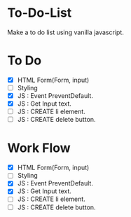 # To-Do-List

Make a to do list using vanilla javascript.

# To Do

- [x] HTML Form(Form, input)
- [ ] Styling
- [x] JS : Event PreventDefault.
- [x] JS : Get Input text.
- [ ] JS : CREATE li element.
- [ ] JS : CREATE delete button.

# Work Flow

- [x] HTML Form(Form, input)
- [ ] Styling
- [x] JS : Event PreventDefault.
- [x] JS : Get Input text.
- [ ] JS : CREATE li element.
- [ ] JS : CREATE delete button.
